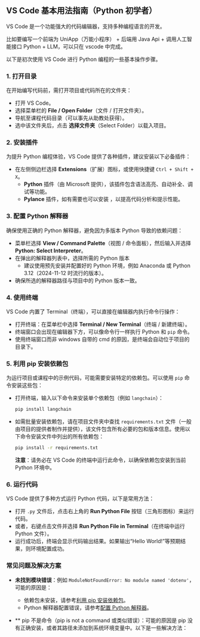 ## VS Code 基本用法指南（Python 初学者）

VS Code 是一个功能强大的代码编辑器，支持多种编程语言的开发。

比如要编写一个前端为 UniApp（万能小程序） + 后端用 Java Api + 调用人工智能接口 Python + LLM，可以只在 vscode 中完成。

以下是初次使用 VS Code 进行 Python 编程的一些基本操作步骤。

### 1. 打开目录

在开始编写代码前，需打开项目或代码所在的文件夹：

- 打开 VS Code。
- 选择菜单栏的 **File / Open Folder**（文件 / 打开文件夹）。
- 导航至课程代码目录（可以事先从助教处获得）。
- 选中该文件夹后，点击 **选择文件夹**（Select Folder）以载入项目。

### 2. 安装插件

为提升 Python 编程体验，VS Code 提供了各种插件，建议安装以下必备插件：

- 在左侧侧边栏选择 **Extensions**（扩展）图标，或使用快捷键 `Ctrl + Shift + X`。
  - **Python** 插件（由 Microsoft 提供），该插件包含语法高亮、自动补全、调试等功能。
  - **Pylance** 插件，如有需要也可以安装 ，以提高代码分析和提示性能。

### 3. 配置 Python 解释器

确保使用正确的 Python 解释器，避免因为多版本 Python 导致的依赖问题：

- 菜单栏选择 **View / Command Palette**（视图 / 命令面板），然后输入并选择 **Python: Select Interpreter**。
- 在弹出的解释器列表中，选择所需的 Python 版本
  - 建议使用预先安装并配置好的 Python 环境，例如 Anaconda 或 Python 3.12（2024-11-12 时流行的版本）。
- 确保所选的解释器路径与项目中的 Python 版本一致。

### 4. 使用终端

VS Code 内置了 Terminal（终端），可以直接在编辑器内执行命令行操作：

- 打开终端：在菜单栏中选择 **Terminal / New Terminal**（终端 / 新建终端）。
- 终端窗口会出现在编辑器下方，可以像命令行一样执行 Python 和 `pip` 命令。
- 使用终端窗口而非 windows 自带的 cmd 的原因，是终端会自动位于项目的目录下。

### 5. 利用 pip 安装依赖包

为运行项目或课程中的示例代码，可能需要安装特定的依赖包。可以使用 `pip` 命令安装这些包：

- 打开终端，输入以下命令来安装单个依赖包（例如 `langchain`）：
  ```bash
  pip install langchain
  ```
- 如需批量安装依赖包，请在项目文件夹中查找 `requirements.txt` 文件（一般由项目的提供者制作并提供），该文件包含所有必要的包和版本信息。使用以下命令安装文件中列出的所有依赖包：
  ```bash
  pip install -r requirements.txt
  ```
  **注意**：请务必在 VS Code 的终端中运行此命令，以确保依赖包安装到当前 Python 环境中。

### 6. 运行代码

VS Code 提供了多种方式运行 Python 代码，以下是常用方法：

- 打开 `.py` 文件后，点击右上角的 **Run Python File** 按钮（三角形图标）来运行代码。
- 或者，右键点击文件并选择 **Run Python File in Terminal**（在终端中运行 Python 文件）。
- 运行成功后，终端会显示代码输出结果。如果输出“Hello World!”等预期结果，则环境配置成功。

### 常见问题及解决方案

- **未找到模块错误**：例如 `ModuleNotFoundError: No module named 'dotenv'`，可能的原因是：

  - 依赖包未安装，请参考[利用 pip 安装依赖包](#利用-pip-安装依赖包)。
  - Python 解释器配置错误，请参考[配置 Python 解释器](#配置-python-解释器)。

- \*\*
  pip 不是命令（pip is not a command 或类似错误）：可能的原因是 pip 没有正确安装，或者其路径未添加到系统环境变量中。以下是一些解决方法：
